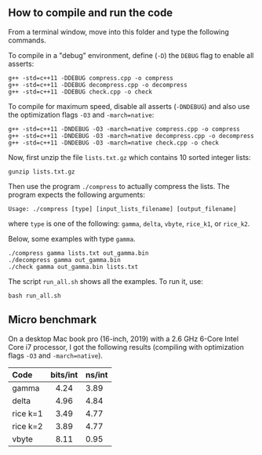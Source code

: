 How to compile and run the code
-

From a terminal window, move into this folder
and type the following commands.

To compile in a "debug" environment, define (`-D`) the `DEBUG` flag to enable all asserts:

	g++ -std=c++11 -DDEBUG compress.cpp -o compress 
	g++ -std=c++11 -DDEBUG decompress.cpp -o decompress
	g++ -std=c++11 -DDEBUG check.cpp -o check
	
To compile for maximum speed, disable all asserts (`-DNDEBUG`) and also use the optimization flags `-O3` and `-march=native`:

	g++ -std=c++11 -DNDEBUG -O3 -march=native compress.cpp -o compress 
	g++ -std=c++11 -DNDEBUG -O3 -march=native decompress.cpp -o decompress
	g++ -std=c++11 -DNDEBUG -O3 -march=native check.cpp -o check
	
Now, first unzip the file `lists.txt.gz` which contains 10 sorted integer lists:

	gunzip lists.txt.gz

Then use the program `./compress` to actually compress the lists.
The program expects the following arguments:

	Usage: ./compress [type] [input_lists_filename] [output_filename]

where `type` is one of the following: `gamma`, `delta`, `vbyte`, `rice_k1`, or `rice_k2`.	

Below, some examples with type `gamma`.

	./compress gamma lists.txt out_gamma.bin
	./decompress gamma out_gamma.bin
	./check gamma out_gamma.bin lists.txt

The script `run_all.sh` shows all the examples. To run it, use:

	bash run_all.sh


Micro benchmark
-

On a desktop Mac book pro (16-inch, 2019)
with a 2.6 GHz 6-Core Intel Core i7 processor, I got the following results
(compiling with optimization flags `-O3` and `-march=native`).

|**Code**|**bits/int**|**ns/int**|
|:-------|:----------:|:---------|
| gamma  | 4.24       | 3.89     |
| delta  | 4.96       | 4.84     |
| rice k=1  | 3.49       | 4.77     |
| rice k=2  | 3.89       | 4.77     |
| vbyte  | 8.11       | 0.95     |